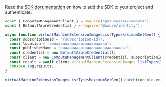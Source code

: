 Read the [SDK documentation](https://github.com/Azure/azure-sdk-for-js/blob/%40azure%2Farm-compute_17.3.1/sdk/compute/arm-compute/README.md) on how to add the SDK to your project and authenticate.

```javascript
const { ComputeManagementClient } = require("@azure/arm-compute");
const { DefaultAzureCredential } = require("@azure/identity");

async function virtualMachineExtensionImagesListTypesMaximumSetGen() {
  const subscriptionId = "{subscription-id}";
  const location = "aaaaaaaaaaaaaaaaaaaaaaaaaa";
  const publisherName = "aaaaaaaaaaaaaaaaaaaaaaaaaaaaaa";
  const credential = new DefaultAzureCredential();
  const client = new ComputeManagementClient(credential, subscriptionId);
  const result = await client.virtualMachineExtensionImages.listTypes(location, publisherName);
  console.log(result);
}

virtualMachineExtensionImagesListTypesMaximumSetGen().catch(console.error);
```
